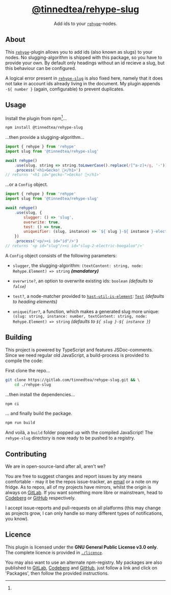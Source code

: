 <div align='center'>

# [@tinnedtea/rehype-slug]

Add ids to your [`rehype`][rehype]-nodes.

</div>

## About

This [`rehype`][rehype]-plugin allows you to add ids (also known as slugs) 
to your nodes. No slugging-algorithm is shipped with this package, so you 
have to provide your own. By default only headings without an id recieve
a slug, but this behaviour can be configured.

A logical error present in [`rehype-slug`][rehype-slug] is also fixed here,
namely that it does not take in account ids already living in the document.
My plugin appends `-${ number }` (again, configurable) to prevent duplicates.

## Usage

Install the plugin from npm[^registries]...

```sh
npm install @tinnedtea/rehype-slug
```

...then provide a slugging-algorithm...

```js
import { rehype } from 'rehype'
import slug from '@tinnedtea/rehype-slug'

await rehype()
	.use(slug, string => string.toLowerCase().replace(/[^a-z]+/g, '-'))
	.process('<h1>Gecko! 🦎</h1>')
// returns '<h1 id="gecko-">Gecko! 🦎</h1>'
```

...or a `Config` object.

```js
import { rehype } from 'rehype'
import slug from '@tinnedtea/rehype-slug'

await rehype()
	.use(slug, {
		slugger: () => 'slug',
		overwrite: true,
		test: () => true,
		uniqueifier: (slug, instance) => `${ slug }-${ instance }-electric-boogaloo`
	})
	.process('<p/><i id="id"/>')
// returns '<p id="slug"/><i id="slug-2-electric-boogaloo"/>'
```

A `Config` object consists of the following parameters:

- `slugger`, the slugging-algorithm:
`(textContent: string, node: Rehype.Element) => string`
***(mandatory)***

- `overwrite?`, an option to overwrite existing ids:
`boolean`
*(defaults to `false`)*

- `test?`, a node-matcher provided to [`hast-util-is-element`][hast-util-is-element]:
[`Test`][Test]
*(defaults to heading elements)*

- `uniqueifier?`, a function, which makes a generated slug more unique:
`(slug: string, instance: number, textContent: string, node: Rehype.Element) => string`
*(defaults to `${ slug }-${ instance }`)*

## Building

This project is powered by TypeScript and features JSDoc-comments.
Since we need regular old JavaScript, a build-process is provided to compile
the code:

First clone the repo...
```sh
git clone https://gitlab.com/tinnedtea/rehype-slug.git && \
	cd ./rehype-slug
```

...then install the dependencies...
```sh
npm ci
```

... and finally build the package.
```sh
npm run build
```

And voilá, a `build` folder popped up with the compiled JavaScript! 
The `rehype-slug` directory is now ready to be pushed to a registry.

## Contributing

We are in open-source-land after all, aren't we?

You are free to suggest changes and report issues by any means
comfortable - may it be the repos issue-tracker, an [email] or a 
note on my fridge. As to repos, all of my projects have mirrors,
whilst the origin is always on [GitLab]. If you want something
more libre or mainstream, head to [Codeberg] or [GitHub] respectively.

I accept issue-reports and pull-requests on all platforms (this may
change as projects grow, I can only handle so many different types
of notifications, you know).

## Licence

This plugin is licensed under the **GNU General Public License v3.0 only**.  
The complete licence is provided in [`./licence`][./licence].


[^registries]:
You may also want to use an alternate npm-registry. My packages are
also published to [GitLab], [Codeberg] and [GitHub], just follow a link
and click on 'Packages', then follow the provided instructions.

[@tinnedtea/rehype-slug]: https://npmjs.com/package/@tinnedtea/rehype-slug
[rehype]: https://github.com/rehypejs/rehype
[rehype-slug]: https://github.com/rehypejs/rehype-slug
[hast-util-is-element]: https://github.com/syntax-tree/hast-util-is-element
[Test]: https://github.com/syntax-tree/hast-util-is-element#function-testelement-index-parent
[email]: mailto:mail@tinnedtea.com
[GitLab]: https://gitlab.com/tinnedtea/rehype-slug
[Codeberg]: https://codeberg.org/tinnedtea/rehype-slug
[GitHub]: https://github.com/tinnedtea/rehype-slug
[./licence]: ./licence

